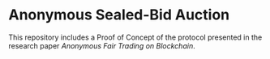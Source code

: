 # Anonymous Sealed-Bid Auction
This repository includes a Proof of Concept of the protocol presented in the research paper *Anonymous Fair Trading on Blockchain*.


